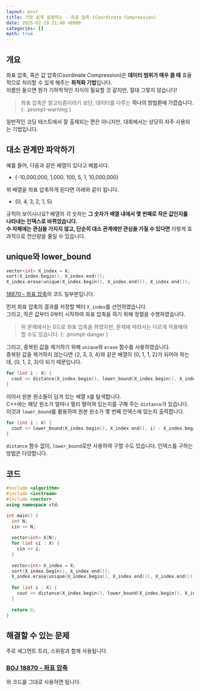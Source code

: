 ```yaml
---
layout: post
title: 가장 쉽게 설명하는 - 좌표 압축 (Coordinate Compression)
date: 2025-02-19 21:40 +0900
categories: []
math: true
---
```


## 개요

좌표 압축, 혹은 값 압축(Coordinate Compression)은 **데이터 범위가 매우 클 때** 효율적으로 처리할 수 있게 해주는 **최적화 기법**입니다.  
이름만 들으면 뭔가 기하학적인 지식이 필요할 것 같지만, 절대 그렇지 않습니다!
> 좌표 압축은 알고리즘이라기 보단, 데이터를 다루는 **하나의 방법론에 가깝습니다.**
{: .prompt-warning }

일반적인 코딩 테스트에서 잘 출제되는 편은 아니지만, 대회에서는 상당히 자주 사용되는 기법입니다.

## 대소 관계만 파악하기

예를 들어, 다음과 같은 배열이 있다고 해봅시다.

- {-10,000,000, 1,000, 100, 5, 1, 10,000,000}

위 배열을 좌표 압축하게 된다면 아래와 같이 됩니다.

- {0, 4, 3, 2, 1, 5}

규칙이 보이시나요? 배열의 각 숫자는 **그 숫자가 배열 내에서 몇 번째로 작은 값인지를 나타내는 인덱스로 바뀌었습니다.**  
**수 자체에는 관심을 가지지 않고, 단순히 대소 관계에만 관심을 가질 수 있다면** 이렇게 효과적으로 연산량을 줄일 수 있습니다.

## unique와 lower_bound

```cpp
vector<int> X_index = X;
sort(X_index.begin(), X_index.end());
X_index.erase(unique(X_index.begin(), X_index.end()), X_index.end());
```

[18870 - 좌표 압축](<https://www.acmicpc.net/problem/18870>)의 코드 일부분입니다.

먼저 좌표 압축의 결과를 저장할 벡터 `X_index`를 선언하였습니다.  
그리고, 작은 값부터 0부터 시작하여 좌표 압축을 하기 위해 정렬을 수행하였습니다.
> 위 문제에서는 0으로 좌표 압축을 하였지만, 문제에 따라서는 다르게 적용해야 할 수도 있습니다.
{: .prompt-danger }

그리고, 중복된 값을 제거하기 위해 `unique`와 `erase` 함수를 사용하였습니다.  
중복된 값을 제거하지 않는다면 {2, 3, 3, 4}와 같은 배열이 {0, 1, 1, 2}가 되어야 하는데, {0, 1, 2, 3}이 되기 때문입니다.

```cpp
for (int i : X) {
  cout << distance(X_index.begin(), lower_bound(X_index.begin(), X_index.end(), i)) << " ";
}
```
이어서 원본 원소들이 담겨 있는 배열 `X`를 탐색합니다.  
C++에는 해당 원소가 얼마나 멀리 떨어져 있는지를 구해 주는 `distance`가 있습니다. 이것과 `lower_bound`를 활용하여 원본 원소가 몇 번째 인덱스에 있는지 출력합니다.

```cpp
for (int i : X) {
  cout << lower_bound(X_index.begin(), X_index.end(), i) - X_index.begin() << " ";
}
```
`distance` 함수 없이, `lower_bound`로만 사용하여 구할 수도 있습니다. 인덱스를 구하는 방법은 다양합니다.

## 코드

```cpp
#include <algorithm>
#include <iostream>
#include <vector>
using namespace std;

int main() {
  int N;
  cin >> N;
  
  vector<int> X(N);
  for (int &i : X) {
    cin >> i;
  }
  
  vector<int> X_index = X;
  sort(X_index.begin(), X_index.end());
  X_index.erase(unique(X_index.begin(), X_index.end()), X_index.end());
  
  for (int i : X) {
    cout << distance(X_index.begin(), lower_bound(X_index.begin(), X_index.end(), i)) << " ";
  }
  
  return 0;
}
```

## 해결할 수 있는 문제

주로 세그먼트 트리, 스위핑과 함께 사용됩니다.

### [BOJ 18870 - 좌표 압축](<https://www.acmicpc.net/problem/18870>)

위 코드를 그대로 사용하면 됩니다.
